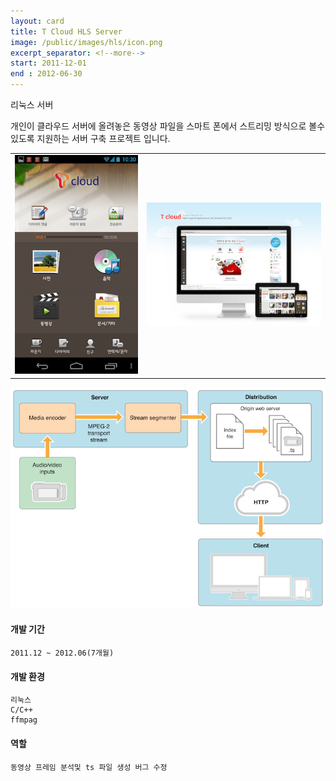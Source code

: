 ```yaml
---
layout: card
title: T Cloud HLS Server
image: /public/images/hls/icon.png
excerpt_separator: <!--more-->
start: 2011-12-01
end : 2012-06-30
---
```

리눅스 서버
<!--more-->
개인이 클라우드 서버에 올려놓은 동영상 파일을 스마트 폰에서 스트리밍 방식으로 볼수 있도록 지원하는 서버 구축 프로젝트 입니다.

<table>
<tr>
<td>
<img src="/public/images/hls/hls_01.png">
</td>
<td>
<img src="/public/images/hls/hls_02.jpg">
</td>
</tr>
</table>

![Example image](/public/images/hls/hls_03.png)

#### 개발 기간
    2011.12 ~ 2012.06(7개월)

#### 개발 환경
    리눅스
    C/C++
    ffmpag

#### 역할
    동영상 프레임 분석및 ts 파일 생성 버그 수정
